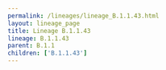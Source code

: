 ```yaml
---
permalink: /lineages/lineage_B.1.1.43.html
layout: lineage_page
title: Lineage B.1.1.43
lineage: B.1.1.43
parent: B.1.1
children: ['B.1.1.43']
---
```

